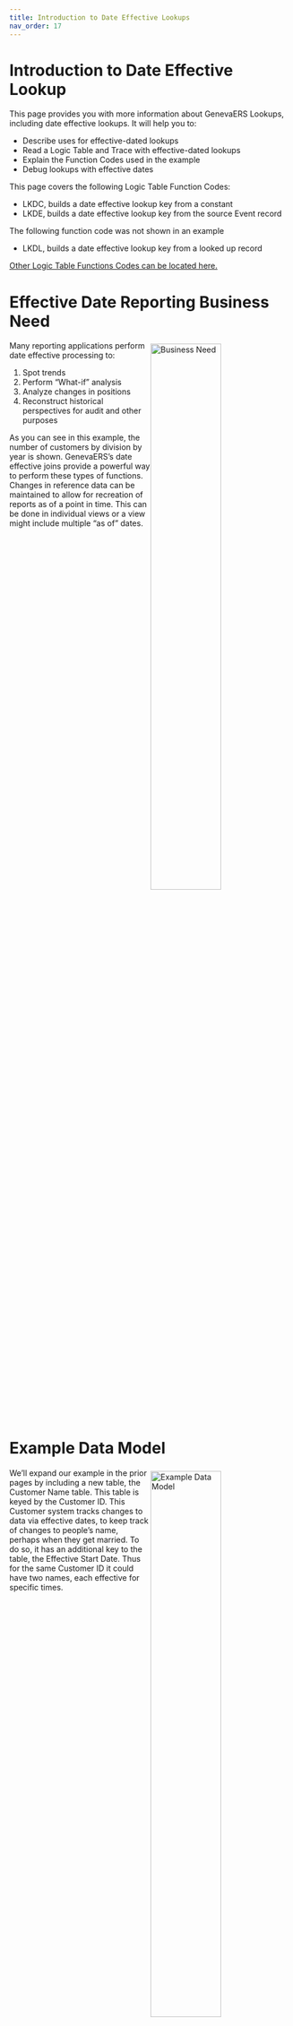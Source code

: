```yaml
---
title: Introduction to Date Effective Lookups
nav_order: 17
---
```


# Introduction to Date Effective Lookup

This page provides you with more information about GenevaERS Lookups, including date effective lookups.  It will help you to: 
- Describe uses for effective-dated lookups 
- Read a Logic Table and Trace with effective-dated lookups 
- Explain the Function Codes used in the example
- Debug lookups with effective dates

This page covers the following Logic Table Function Codes:
- LKDC, builds a date effective lookup key from a constant
- LKDE, builds a date effective lookup key from the source Event record

The following function code was not shown in an example
- LKDL, builds a date effective lookup key from a looked up record


[Other Logic Table Functions Codes can be located here.](Intro11a_Logic_Table_Function_Codes.md)

<div style="clear: right" >

# Effective Date Reporting Business Need

<img style="float: right;" width="50%" vspace="5" alt="Business Need" src=images/Module16-Date_Effective_Lookups/Module16_Slide4.jpeg title="Business Need"/>

Many reporting applications perform date effective processing to:
1. Spot trends
2. Perform “What-if” analysis
3. Analyze changes in positions
4. Reconstruct historical perspectives for audit and other purposes

As you can see in this example, the number of customers by division by year is shown.  GenevaERS’s date effective joins provide a powerful way to perform these types of functions.  Changes in reference data can be maintained to allow for recreation of reports as of a point in time.  This can be done in individual views or a view might include multiple “as of” dates.

<div style="clear: right" >

# Example Data Model

<img style="float: right;" width="50%" vspace="5" alt="Example Data Model" src=images/Module16-Date_Effective_Lookups/Module16_Slide5.jpeg title="Example Data Model"/>

We’ll expand our example in the prior pages by including a new table, the Customer Name table.  This table is keyed by the Customer ID.  This Customer system tracks changes to data via effective dates, to keep track of changes to people’s name, perhaps when they get married.  To do so, it has an additional key to the table, the Effective Start Date.  Thus for the same Customer ID it could have two names, each effective for specific times.

<div style="clear: right" >

# Found Results

<img style="float: right;" width="50%" vspace="5" alt="Found Results" src=images/Module16-Date_Effective_Lookups/Module16_Slide6.jpeg title="Found Results"/>

When using tables structured for GenevaERS effective dated joins, the same primary key value can have two different sets of attributes.  The effective start date is used to distinguish between the two values, meaning when each record became effective.  A start date of all zeroes means the record has always been effective; in other words it has been effective since the earliest possible “date”.  

In this example, two different start dates are used to search the reference table for customer 5.  The first is 2012, and so it returns the record which started in 1985.  Customer 5’s name in 2012 was Sally Rogers Smith.  

The second query is for 1984, and so the earlier record, for the earliest possible date, is returned.  Customer 5’s name from the earliest possible date until June 22, 1985 was Sally Rogers.  GenevaERS assumes that the effective “end” date of the first record is the start date of the next record.

In many applications, exact binary matches of keys required the data value be exactly the same, including the effective date.  This can require many duplicate records to have all possible dates covered.  GenevaERS doesn’t require this.  It tests for the most recent effective dated record “falling back” from the key date provided to the last effective record.  This can significantly reduce the size of effective-dated reference files, which thus use less memory while still performing very high speed joins.

<div style="clear: right" >

<img style="float: right;" width="50%" vspace="5" alt="Found Results" src=images/Module16-Date_Effective_Lookups/Module16_Slide7.jpeg title="Found Results"/>

GenevaERS also provides the ability to use an effective End date as well when an explicit end date is stored on each record.  This is useful rather than assuming the effective “end” date of the first record is the start date of the next record.  This functionality allows for gaps when no effective date record may be in force. 

When using end date processing, GenevaERS starts with the same “fall back” logic to find the earliest start dated record.  It then performs one more test, checking to see if the date provided is also less than the end date.  If it is not, GenevaERS returns a not found condition.

In this example we repeat the same search for customer 5’s name.  The 2012 search returns the same results because the end date of 9999-99-99 greater than 2012; in fact it is the highest possible date.  This record is effective forever.  

The 1984 search returns a Not Found condition, because the effective date of 1984 is between the 1983 end date of the first record, and the 1985 start date of the next record.

This same functionality in other tools can consume a lot of CPU resource testing for valid date ranges.  GenevaERS effective date search is very efficient, on the order of 2 additional CPU instructions for each effective date test.

<div style="clear: right" >

# Effective Dated LR Definition

<img style="float: right;" width="50%" vspace="5" alt="Effective Dated LR Definition" src=images/Module16-Date_Effective_Lookups/Module16_Slide8.jpeg title="Effective Dated LR Definition"/>

The Effective Dates, both Start and End, are defined on the Logical Record.  There can be only one Start and one End effective date on each LR.  Both parameters are optional, but an End Date requires a Start Date be defined.  They can be located anywhere on the LR.  

In this example, the Customer Name LR has both a Start and an End date defined.  

<div style="clear: right" >

## Effective Dated Lookup Path

<img style="float: right;" width="50%" vspace="5" alt="Effective Dated Lookup Path" src=images/Module16-Date_Effective_Lookups/Module16_Slide9.jpeg title="Effective Dated Lookup Path"/>

The Start Date and End Date parameters should not be placed on the Lookup Path, and do not affect how the lookup path is constructed.  Fields listed in the lookup path are used for an exact binary match.  Because the Start and End dates are not exact binary matches, they are not placed on the Lookup Path.  However, remember the start and end dates are marked as effective dates on the LR, instructing GenevaERS to use them during processing.

In this example, only the field to be used to search the 10 byte Customer ID is defined in the Lookup Path.

<div style="clear: right" >

## Lookup Path and Join Phase

<img style="float: right;" width="50%" vspace="5" alt="Lookup Path and Join Phase" src=images/Module16-Date_Effective_Lookups/Module16_Slide10.jpeg title="Lookup Path and Join Phase"/>

Use of a Start Date or Start and End Dates affect the Join Phase processing.  It is not possible to use just an end date.  The values in these fields are added to the RED Core Image file at the end of the LR defined key data. All field date effective dates are converted to binary, and GenevaERS will automatically convert all dates to the same content code of CCYY-MM-DD regardless of the source data format.  This is done to reduce the amount of memory used by them and ensure the test for effective dates test years, then months, then days. (Note that even though dates are converted to binary format, no exact match of dates is required).

Note that use of a Start Date parameter is the only case where duplicate keys are allowed in a GenevaERS Join Reference file.  In this example, although there are two records for Customer 5, the start date ensures uniqueness in the search results.   

Like all other RED Core Image files, it must be in sorted order by the (1) key, such as the Customer ID in this example, (2) the start date, and (3) end date, if used.  

<div style="clear: right" >

# “As-of” Effective Date Source

<img style="float: right;" width="50%" vspace="5" alt="“As-of” Effective Date Source" src=images/Module16-Date_Effective_Lookups/Module16_Slide11.jpeg title="“As-of” Effective Date Source"/>

The Effective date used in the search key can come from three different places.  

- A constant placed in the view
- A constant fed to Performance Engine programs in the job stream, or
- The value from a field on the Source Event File

Each of these will be discussed in the following sections.

<div style="clear: right" >

## Constant

<img style="float: right;" width="50%" vspace="5" alt="Constant" src=images/Module16-Date_Effective_Lookups/Module16_Slide12.jpeg title="Constant"/>

A constant “as-of” effective date value can be hard coded in the view.  To do so, place it immediately below the path in the column parameters.  If used, the same value will be used for all lookups for that column.  The value would have to be updated manually if the view is reused, for example, to report processing results at the end of every month.  

In this example all customer names as of 2010-01-01 would be extracted in column 2.  

Use of this approach is effective for (1) unit testing views (2) one time views to produced a particular report for analysis, or (3) for future dated views to do what-if analysis for reorganizations.

<div style="clear: right" >

## Rundate

<img style="float: right;" width="50%" vspace="5" alt="Rundate" src=images/Module16-Date_Effective_Lookups/Module16_Slide13.jpeg title="Rundate"/>

A more frequently used option is to use the RUNDATE parameter.  The RUNDATE can be set in the GVBMR86 step of the Selection Job of the Performance Engine.  If the parameter is not set, GVBMR86 will default to the system date.  Thus each day a new VDP is created, the RUNDATE will be advanced to the current date.  

In our example then, although the view might have been created in 2010, if GVBMR86 is run in 2012-10-03, all customer names as of that date will be extracted by our example view.  

Often rather than using the system date which might change arbitrarily at midnight, small programs are created to pass GVBMR86 a “fiscal date” of some predetermined kind.  A fiscal date allows all views running at the same time to use the same date.  Also, even if a set of views needs to be re-run on another date, they can be “as of” the required date.  For example, running reports for the year end December 31 can be done even though the system date is January 1st.  

<div style="clear: right" >

<img style="float: right;" width="50%" vspace="5" alt="Search Key" src=images/Module16-Date_Effective_Lookups/Module16_Slide14.jpeg title="Search Key"/>

A field on the source Event File can also be used as an effective date.  This is similar to using it in a lookup path, although it is not placed in the path and exact match of values is not required.  If used for the date effective join, the date used can vary record by record, unlike the other two date constants described.

In this example, the Date Became Customer field is used to find the customer’s name when they became a customer.  The report is not as of 2010, or 2012, but varies customer by customer depending upon the date stored in the customer Event file.

Each use of a look-up path containing an effective date in a view requires specifying which date should be used for that join, either a constant, the run date, or from a field value.  Thus a single view can use all three sources for different joins.

Next, we’ll examine the Logic Table generated by these different options.

<div style="clear: right" >

# LKDC Logic Table Function

<img style="float: right;" width="50%" vspace="5" alt="LKDC Logic Table Function" src=images/Module16-Date_Effective_Lookups/Module16_Slide15.jpeg title="LKDC Logic Table Function"/>

The View Constant and Run Date effective joins use an LKDC Logic Table Function Code.  Remember LK functions build look-up keys prior to performing searches of core image files.  LKD functions build lookup keys containing dates for effective dates.  LKDC builds a lookup Effective Date from a Constant.  

The only difference between the View Constant and Run Date is the source of the constant.  The View Constant is the value placed in the view itself.  The Run Date constant is placed there by GVBMR86 at run time.  One cannot detect which source was used for the effective date by examining the logic table.  In this example, the View constant is 2010-01-01.  The Run Date constant is 2014-04-04. 

Because all effective dates are converted to a four byte binary (a FM type 6 on the logic table report) which can potentially hold 10 digits, an additional “00” is appended to the end of the date constants for the join processing, but does not affect the source or target date.

<div style="clear: right" >

<img style="float: right;" width="50%" vspace="5" alt="Run Date" src=images/Module16-Date_Effective_Lookups/Module16_Slide16.jpeg title="Run Date"/>

The view using a source Event File Field for the date effective join uses an LKDE Logic Table Function Code, which builds a Lookup Key effective Date using the value from a source Event File Field. Rather than seeing a specific date in the logic table, the value to be used will be moved from a field. This is like an LKE function, but used for an effective date. 

In our Event File Field example the field ID 68, DATE_BECAME_CUSTOMER, will be moved to the Lookup Key Effective date position.

<div style="clear: right" >

<img style="float: right;" width="50%" vspace="5" alt="Run Date" src=images/Module16-Date_Effective_Lookups/Module16_Slide17.jpeg title="Run Date"/>

As noted earlier, all these dates are given a four byte binary (“FM” Format code 6) field, with a CCYYMMDD content, (“CN” Content code 3).  The Constants are put into these formats in the logic table to save CPU cycles during run time, thus they are listed with these formats as SOURCE.  The date from the Event File field will be converted to this format as the data is read during execution.

<div style="clear: right" >

<img style="float: right;" width="50%" vspace="5" alt="Run Date" src=images/Module16-Date_Effective_Lookups/Module16_Slide18.jpeg title="Run Date"/>

Next we’ll trace records through these logic tables.  We’ll use this reference file as the target of our join, searching against customer 1, Michael Clark.  We’ll show what the results of the date effective search would be for various date combinations.

<div style="clear: right" >

# Trace Results

<img style="float: right;" width="50%" vspace="5" alt="Run Date" src=images/Module16-Date_Effective_Lookups/Module16_Slide19.jpeg title="Run Date"/>

The Logic Table Trace for one record against all views is shown here.  Each view executes an LKE to move the Customer ID “1” to the lookup key.  Then each executes the effective date build, either an LKDC or LKDE.  The LUSM lookup function is performed, and then the customer last name is moved to the extract file through a DTL Data lookup function, and the record is then written using the WRDT Write the extract record Data Area function code.  

We’ll examine the details of each on the following slides.

<div style="clear: right" >

## Trace of Found Condition

<img style="float: right;" width="50%" vspace="5" alt="Trace of Found Condition" src=images/Module16-Date_Effective_Lookups/Module16_Slide20.jpeg title="Trace of Found Condition"/>

Let’s examine the LKDC and LKDE functions more closely, and what effective date is used in each.  

At the bottom of the screen is shown the Effective Start date for the target reference file record, 1961-03-15, and it’s end date is 9999-99-99.  Since all three LKD effective dates, 2010 for the View Constant, 2014 for the Run Date, and 1999 for the Event File Field value are within this date range the results for all three views are found conditions.

Note that the value for the LKDE is not shown in binary in the trace because the source data is not binary.  Conversion to binary takes place as part of this logic table function processing.  

<div style="clear: right" >

## Effective Date Less than Start Date

<img style="float: right;" width="50%" vspace="5" alt="Effective Date Less than Start Date" src=images/Module16-Date_Effective_Lookups/Module16_Slide21.jpeg title="Effective Date Less than Start Date"/>

In this example, we’ve changed the reference file record effective date to start in 2011 rather than 1961.  

The View constant compares the LKDC 2010 which is less than the start date of 2011, resulting in a Not Found condition

The Run date compares LKDC 2014 to a start date of 2011 and find the reference file record is effective, and so results in a Found condition

The LKDE Field value contains 1999 which is less than the start date of 2011, and thus results in a Not Found condition.  

Thus views 1 and 3 use DTC function code, move a Data Constant of spaces to the extract file.  

<div style="clear: right" >

## Effective Date Greater than End Date

<img style="float: right;" width="50%" vspace="5" alt="Effective Date Greater than End Date" src=images/Module16-Date_Effective_Lookups/Module16_Slide22.jpeg title="Effective Date Greater than End Date"/>

In this example, we’ve changed the reference file effective END date (not the START Date) from a very long time in the future, 9999-99-99, to a while ago in the past at 2000-01-01.  

The View constant compares LKDC 2010 which is greater than the end date of 2000, resulting in a Not Found condition

The Run Date compares LKDC 2014 to an end date of 2000 and find the reference file record is no longer effective, and so results in a Not Found condition

The LKDE Field value contains 1999 is less than the end date of 2000, the reference file record is still effective, and thus results in a Found condition.  

Thus views 1 and 2 use DTC function code to move a Data Constant of spaces to the extract file.  

<div style="clear: right" >

## Gap in Effective Records

### View Constant

<img style="float: right;" width="50%" vspace="5" alt="Gap in Effective Records: View Constant" src=images/Module16-Date_Effective_Lookups/Module16_Slide23.jpeg title="Gap in Effective Records: View Constant"/>

In this example, we’ve added another reference file record for customer 1 reflecting a name change to CLARK-SMITH.  However, there is gap between the two records.  One still ends in 2000, but the new one does not start until 2011.  The view still requires an “as of” date of 20100101.

There is no change to the View Constant process. The lookup key is primed with customer 1, and an LKDC effective date of 2010.  The search finds the CLARK record because the new record doesn’t start until 2011.   After finding this record, the program compares the view effective LKDC date constant 2010 which is greater than the end date of 2000, resulting in a Not Found condition

<div style="clear: right" >

### Run Date

<img style="float: right;" width="50%" vspace="5" alt="Gap in Effective Records: Run Date" src=images/Module16-Date_Effective_Lookups/Module16_Slide24.jpeg title="Gap in Effective Records: Run Date"/>

The Run Date view primes the key with customer 1 and an LKDC effective date of 2014.  Therefore, the binary search returns the second record with the effective start date of 2011.  The performance engine then tests the LKDC effective date of 2014 with the end date of 9999, and results in a Found condition.  The customer name of CLARK-SMITH is used in the output column.

<div style="clear: right" >

<img style="float: right;" width="50%" vspace="5" alt="Gap in Effective Records: Run Date" src=images/Module16-Date_Effective_Lookups/Module16_Slide25.jpeg title="Gap in Effective Records: Run Date"/>

The Field value view primes the key with customer 1 and a LKDE field value of 1999.  The search returns the first reference file record with its start date of 1961.  A comparison of the end date of 2000 to 1999 shows the record is still effective and thus results in a Found condition.  The view uses the last name Clark to build the output record. 

<div style="clear: right" >

## No Effective End Date

<img style="float: right;" width="50%" vspace="5" alt="No Effective End Date" src=images/Module16-Date_Effective_Lookups/Module16_Slide26.jpeg title="No Effective End Date"/>

In this example we’ve modified the Customer Name Logical Record so there is no Effective End Date field.  If no end date field is defined on the LR, the start date of the next record is the implicit end date of the prior record.

The View Constant searches with an LKDC constant of 2010, which is less than the 2011 of the 2nd record, but greater than the 1961 of the first record.  Thus the 1961 record is effective.  It uses the last name of “Clark” to build the output record

The Run Date view searches with an LKDC value of 2014 date which returns the 2nd record with a start date of 2011.  Because there is no explicit End Date, this record is assumed to be effective forever.  The view uses the “Clark-Smith” value to build the output record

The Field Value view with a LKDE date of 1999 has the same results as the View Constant.

Thus all three views have found conditions.

<div style="clear: right" >

## Varying Dates For The Event File Field

<img style="float: right;" width="50%" vspace="5" alt="Varying Dates For The Event File Field" src=images/Module16-Date_Effective_Lookups/Module16_Slide27.jpeg title="Varying Dates For The Event File Field"/>

This Trace shows Event File records beyond the first record for the Event File Field view.  Note that the trace shows that the Date used in the LKDE Function Code changes with each event file record, whereas the constants used in LKDC would remain the same throughout a run.  The relationship between these dates might be summarized as:

The View Constant date is always the same, even in between different executions of the view in the Performance Engine if the view is never manually updated.

The Run Date Constant is the same within an execution of the Performance Engine, but can change depending on the system date or parameters passed to GVBMR86 between executions

The Event File Field Date can vary within an execution of the Performance Engine, as the dates with the source Event File change.

# Debugging Effective Dates


The following are a few of the more common reasons why you may encounter an error in effective date processing, and possible approaches to each:

- Effective dates should not be included in the lookup path.  If they are, the dates will be moved by LKE functions instead of LKDE or LKDC functions, requiring a exact match, not an effective date “match”.

- Because the source for an LKDE is a field specified in a view rather than on the lookup path, it is possible to use different LR fields, resulting in different output results per view when similar results were expected.  

- Improper content code definition for LR dates, either the Join or the Event LR, such as MM-DD-YY, will result in not found conditions.

- Views can be hardcoded with effective dates, rather than using the Run Date parameter or a Field value.

- Because each use of a look-up path containing an effective date effective in a view, inconsistent use of constants, run-date, or a field value can provide unexpected results.

- Improper parameters passed to GVBMR86 can set an incorrect Run Date

In summary, typical Date Effective Processing Problems:
- Effective dates should not be included in the lookup path
- Different date fields in different views for LKDE functions
- Improper content code definition for LR dates
- Improper use of hardcoded dates in views
- Inconsistent parameters in the same view
- An improper Run Date due to parameters errors

<div style="clear: right" >

# Function Overview

<img style="float: right;" width="50%" vspace="5" alt="Function Overview" src=images/Module16-Date_Effective_Lookups/Module16_Slide29.jpeg title="Function Overview"/>

This page has introduced the following Logic Table Function Code:
- LKDC, builds a date effective lookup key from a constant
- LKDE, builds a date effective lookup key from the source Event record

The following function code was not shown in an example
- LKDL, builds a date effective lookup key from a looked up record


[Click here to access the list of the most common Logic Table Functions for reference.](Intro11a_Logic_Table_Function_Codes.md)

<div style="clear: right" > 

